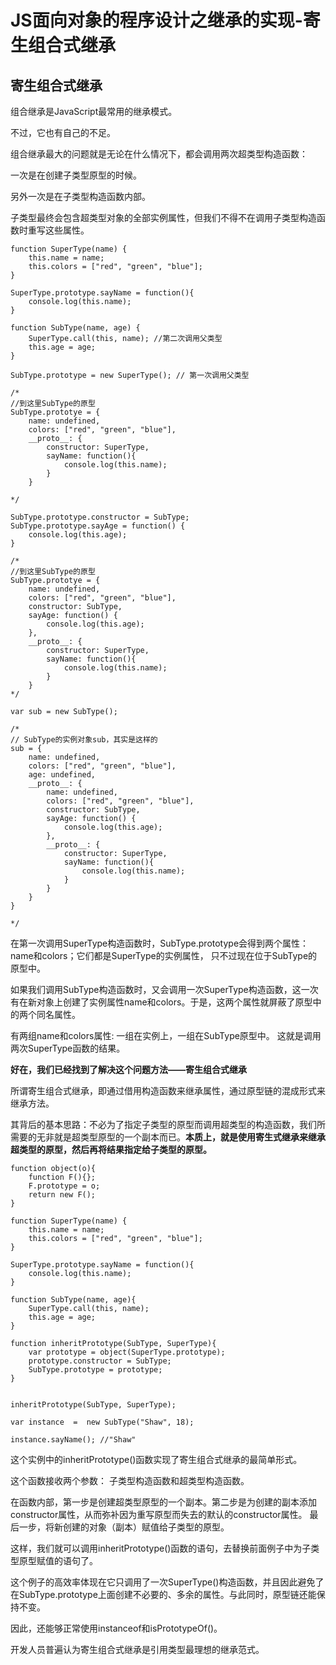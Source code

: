 # JS面向对象的程序设计之继承的实现-寄生组合式继承

## 寄生组合式继承

组合继承是JavaScript最常用的继承模式。

不过，它也有自己的不足。

组合继承最大的问题就是无论在什么情况下，都会调用两次超类型构造函数：

一次是在创建子类型原型的时候。

另外一次是在子类型构造函数内部。

子类型最终会包含超类型对象的全部实例属性，但我们不得不在调用子类型构造函数时重写这些属性。

```
function SuperType(name) {
    this.name = name;
    this.colors = ["red", "green", "blue"];
}

SuperType.prototype.sayName = function(){
    console.log(this.name);
}

function SubType(name, age) {
    SuperType.call(this, name); //第二次调用父类型
    this.age = age;
}

SubType.prototype = new SuperType(); // 第一次调用父类型

/*
//到这里SubType的原型
SubType.prototye = {
    name: undefined,
    colors: ["red", "green", "blue"],
    __proto__: {
        constructor: SuperType,
        sayName: function(){
            console.log(this.name);
        }
    }

*/

SubType.prototype.constructor = SubType;
SubType.prototype.sayAge = function() {
    console.log(this.age);
}

/*
//到这里SubType的原型
SubType.prototye = {
    name: undefined,
    colors: ["red", "green", "blue"],
    constructor: SubType,
    sayAge: function() {
        console.log(this.age);
    },
    __proto__: {
        constructor: SuperType,
        sayName: function(){
            console.log(this.name);
        }
    }
*/

var sub = new SubType();

/*
// SubType的实例对象sub，其实是这样的
sub = {
    name: undefined,
    colors: ["red", "green", "blue"],
    age: undefined,
    __proto__: {
        name: undefined,
        colors: ["red", "green", "blue"],
        constructor: SubType,
        sayAge: function() {
            console.log(this.age);
        },
        __proto__: {
            constructor: SuperType,
            sayName: function(){
                console.log(this.name);
            }
        }
    }
}

*/
```

在第一次调用SuperType构造函数时，SubType.prototype会得到两个属性：name和colors；它们都是SuperType的实例属性， 只不过现在位于SubType的原型中。

如果我们调用SubType构造函数时，又会调用一次SuperType构造函数，这一次有在新对象上创建了实例属性name和colors。于是，这两个属性就屏蔽了原型中的两个同名属性。

有两组name和colors属性: 一组在实例上，一组在SubType原型中。
这就是调用两次SuperType函数的结果。


**好在，我们已经找到了解决这个问题方法——寄生组合式继承**

所谓寄生组合式继承，即通过借用构造函数来继承属性，通过原型链的混成形式来继承方法。

其背后的基本思路：不必为了指定子类型的原型而调用超类型的构造函数，我们所需要的无非就是超类型原型的一个副本而已。**本质上，就是使用寄生式继承来继承超类型的原型，然后再将结果指定给子类型的原型。**

```
function object(o){
    function F(){};
    F.prototype = o;
    return new F();
}

function SuperType(name) {
    this.name = name;
    this.colors = ["red", "green", "blue"];
}

SuperType.prototype.sayName = function(){
    console.log(this.name);
}

function SubType(name, age){
    SuperType.call(this, name);
    this.age = age;
}

function inheritPrototype(SubType, SuperType){
    var prototype = object(SuperType.prototype);
    prototype.constructor = SubType;
    SubType.prototype = prototype;
}


inheritPrototype(SubType, SuperType);

var instance  =  new SubType("Shaw", 18);

instance.sayName(); //"Shaw"

```

这个实例中的inheritPrototype()函数实现了寄生组合式继承的最简单形式。

这个函数接收两个参数： 子类型构造函数和超类型构造函数。

在函数内部，第一步是创建超类型原型的一个副本。第二步是为创建的副本添加constructor属性，从而弥补因为重写原型而失去的默认的constructor属性。 最后一步，将新创建的对象（副本）赋值给子类型的原型。

这样，我们就可以调用inheritPrototype()函数的语句，去替换前面例子中为子类型原型赋值的语句了。

这个例子的高效率体现在它只调用了一次SuperType()构造函数，并且因此避免了在SubType.prototype上面创建不必要的、多余的属性。与此同时，原型链还能保持不变。

因此，还能够正常使用instanceof和isPrototypeOf()。

开发人员普遍认为寄生组合式继承是引用类型最理想的继承范式。
